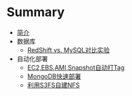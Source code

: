 # Summary

* [简介](README.md)
* 数据库
  * [RedShift vs. MySQL对比实验](RedShift_MySQL.md)
* 自动化部署    
  * [EC2,EBS,AMI,Snapshot自动打Tag](EC2_Auto_Tag.md)
  * [MongoDB快速部署](MangoDB.md)
  * [利用S3FS自建NFS](S3fs.md)

